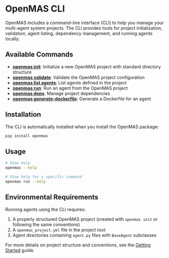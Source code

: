 # OpenMAS CLI

OpenMAS includes a command-line interface (CLI) to help you manage your multi-agent system projects. The CLI provides tools for project initialization, validation, agent listing, dependency management, and running agents locally.

## Available Commands

- **[openmas init](./init.md)**: Initialize a new OpenMAS project with standard directory structure
- **[openmas validate](./validate.md)**: Validate the OpenMAS project configuration
- **[openmas list agents](./list.md)**: List agents defined in the project
- **[openmas run](./run.md)**: Run an agent from the OpenMAS project
- **[openmas deps](./deps.md)**: Manage project dependencies
- **[openmas generate-dockerfile](./generate-dockerfile.md)**: Generate a Dockerfile for an agent

## Installation

The CLI is automatically installed when you install the OpenMAS package:

```bash
pip install openmas
```

## Usage

```bash
# Show help
openmas --help

# Show help for a specific command
openmas run --help
```

## Environmental Requirements

Running agents using the CLI requires:

1. A properly structured OpenMAS project (created with `openmas init` or following the same conventions)
2. A `openmas_project.yml` file in the project root
3. Agent directories containing `agent.py` files with `BaseAgent` subclasses

For more details on project structure and conventions, see the [Getting Started](../guides/getting_started.md) guide.

